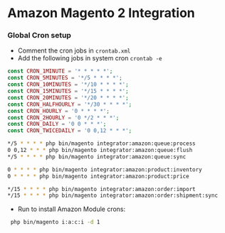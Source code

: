 # Amazon Magento 2 Integration

### Global Cron setup
+ Comment the cron jobs in `crontab.xml`
+ Add the following jobs in system cron `crontab -e`
  
```php
const CRON_1MINUTE = '* * * * *';
const CRON_5MINUTES = '*/5 * * * *';
const CRON_10MINUTES = '*/10 * * * *';
const CRON_15MINUTES = '*/15 * * * *';
const CRON_20MINUTES = '*/20 * * * *';
const CRON_HALFHOURLY = '*/30 * * * *';
const CRON_HOURLY = '0 * * * *';
const CRON_2HOURLY = '0 */2 * * *';
const CRON_DAILY = '0 0 * * *';
const CRON_TWICEDAILY = '0 0,12 * * *';
```

```bash
*/5 * * * * php bin/magento integrator:amazon:queue:process
0 0,12 * * * php bin/magento integrator:amazon:queue:flush
*/5 * * * * php bin/magento integrator:amazon:queue:sync

0 * * * * php bin/magento integrator:amazon:product:inventory
0 * * * * php bin/magento integrator:amazon:product:price

*/15 * * * * php bin/magento integrator:amazon:order:import
*/15 * * * * php bin/magento integrator:amazon:order:shipment:sync
```

+ Run to install Amazon Module crons:
```bash
 php bin/magento i:a:c:i -d 1
```
